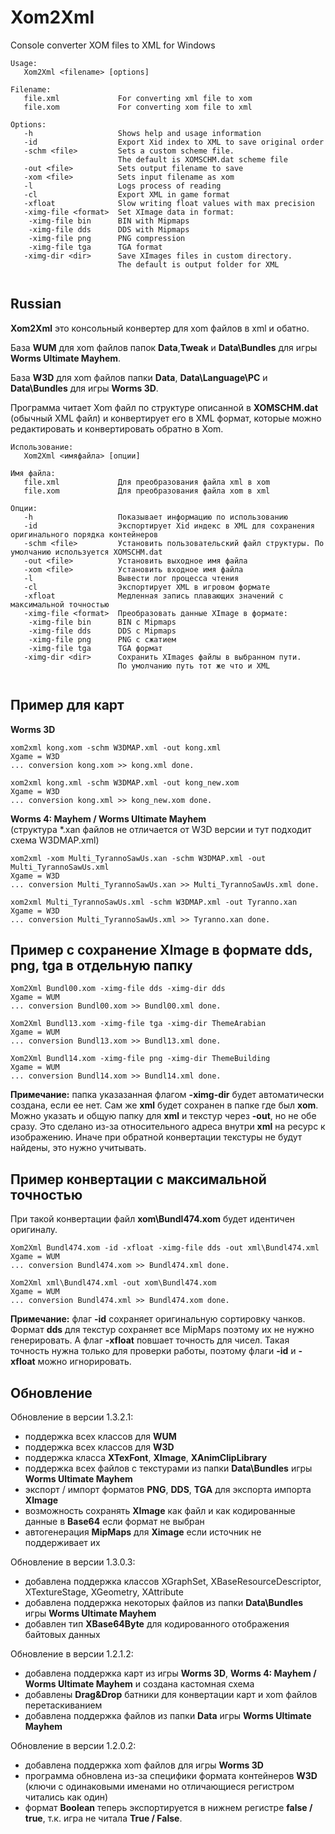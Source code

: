 # Xom2Xml

Console converter XOM files to XML for Windows

```
Usage:
   Xom2Xml <filename> [options]

Filename:
   file.xml             For converting xml file to xom
   file.xom             For converting xom file to xml

Options:
   -h                   Shows help and usage information
   -id                  Export Xid index to XML to save original order
   -schm <file>         Sets a custom scheme file.
                        The default is XOMSCHM.dat scheme file
   -out <file>          Sets output filename to save
   -xom <file>          Sets input filename as xom
   -l                   Logs process of reading
   -cl                  Export XML in game format
   -xfloat              Slow writing float values with max precision
   -ximg-file <format>  Set XImage data in format:
    -ximg-file bin      BIN with Mipmaps
    -ximg-file dds      DDS with Mipmaps
    -ximg-file png      PNG compression
    -ximg-file tga      TGA format
   -ximg-dir <dir>      Save XImages files in custom directory.
                        The default is output folder for XML
                        
```

## Russian
**Xom2Xml** это консольный конвертер для xom файлов в xml и обатно. 

База **WUM** для xom файлов папок **Data**,**Tweak** и **Data\Bundles** для игры **Worms Ultimate Mayhem**. 

База **W3D** для xom файлов папки **Data**, **Data\Language\PC** и **Data\Bundles** для игры **Worms 3D**. 

Программа читает Xom файл по структуре описанной в **XOMSCHM.dat** (обычный XML файл) и конвертирует его в XML формат, которые можно редактировать и конвертировать обратно в Xom. 

```
Использование:
   Xom2Xml <имяфайла> [опции]

Имя файла:
   file.xml             Для преобразования файла xml в xom
   file.xom             Для преобразования файла xom в xml

Опции:
   -h                   Показывает информацию по использованию
   -id                  Экспортирует Xid индекс в XML для сохранения оригинального порядка контейнеров
   -schm <file>         Установить пользовательский файл структуры. По умолчанию используется XOMSCHM.dat
   -out <file>          Установить выходное имя файла
   -xom <file>          Установить входное имя файла
   -l                   Вывести лог процесса чтения
   -cl                  Экспортирует XML в игровом формате
   -xfloat              Медленная запись плавающих значений с максимальной точностью
   -ximg-file <format>  Преобразовать данные XImage в формате:
    -ximg-file bin      BIN с Mipmaps
    -ximg-file dds      DDS с Mipmaps
    -ximg-file png      PNG с сжатием
    -ximg-file tga      TGA формат
   -ximg-dir <dir>      Сохранить XImages файлы в выбранном пути.
                        По умолчанию путь тот же что и XML   
                        
```
## Пример для карт

**Worms 3D**
```
xom2xml kong.xom -schm W3DMAP.xml -out kong.xml
Xgame = W3D
... conversion kong.xom >> kong.xml done.

xom2xml kong.xml -schm W3DMAP.xml -out kong_new.xom
Xgame = W3D
... conversion kong.xml >> kong_new.xom done.
```

**Worms 4: Mayhem / Worms Ultimate Mayhem**  
(структура \*.xan файлов не отличается от W3D версии и тут подходит схема W3DMAP.xml)
```
xom2xml -xom Multi_TyrannoSawUs.xan -schm W3DMAP.xml -out Multi_TyrannoSawUs.xml
Xgame = W3D
... conversion Multi_TyrannoSawUs.xan >> Multi_TyrannoSawUs.xml done.

xom2xml Multi_TyrannoSawUs.xml -schm W3DMAP.xml -out Tyranno.xan
Xgame = W3D
... conversion Multi_TyrannoSawUs.xml >> Tyranno.xan done.
```

## Пример с сохранение XImage в формате dds, png, tga в отдельную папку
```
Xom2Xml Bundl00.xom -ximg-file dds -ximg-dir dds
Xgame = WUM
... conversion Bundl00.xom >> Bundl00.xml done.

Xom2Xml Bundl13.xom -ximg-file tga -ximg-dir ThemeArabian
Xgame = WUM
... conversion Bundl13.xom >> Bundl13.xml done.

Xom2Xml Bundl14.xom -ximg-file png -ximg-dir ThemeBuilding
Xgame = WUM
... conversion Bundl14.xom >> Bundl14.xml done.
```
**Примечание:** папка указазанная флагом **-ximg-dir** будет автоматически создана, если ее нет. Сам же **xml** будет сохранен в папке где был **xom**. Можно указать  и общую папку для **xml** и текстур через **-out**, но не обе сразу. Это сделано из-за относительного адреса внутри **xml** на ресурс к изображению. Иначе при обратной конвертации текстуры не будут найдены, это нужно учитывать.

## Пример конвертации с максимальной точностью
При такой конвертации файл **xom\Bundl474.xom** будет идентичен оригиналу.
```
Xom2Xml Bundl474.xom -id -xfloat -ximg-file dds -out xml\Bundl474.xml
Xgame = WUM
... conversion Bundl474.xom >> Bundl474.xml done.

Xom2Xml xml\Bundl474.xml -out xom\Bundl474.xom
Xgame = WUM
... conversion Bundl474.xml >> Bundl474.xom done.
```
**Примечание:** флаг **-id** сохраняет оригинальную сортировку чанков. Формат **dds** для текстур сохраняет все MipMaps поэтому их не нужно генерировать. А флаг **-xfloat** повшает точность для чисел. Такая точность нужна только для проверки работы, поэтому флаги **-id** и **-xfloat** можно игнорировать.

## Обновление

Обновление в версии 1.3.2.1:
 - поддержка всех классов для **WUM**
 - поддержка всех классов для **W3D**
 - поддержка класса **XTexFont**, **XImage**, **XAnimClipLibrary**
 - поддержка всех файлов с текстурами из папки **Data\Bundles** игры **Worms Ultimate Mayhem**
 - экспорт / импорт форматов **PNG**, **DDS**, **TGA** для экспорта импорта **XImage**
 - возможность сохранять **XImage** как файл и как кодированные данные в **Base64** если формат не выбран
 - автогенерация **MipMaps** для **Ximage** если источник не поддерживает их

Обновление в версии 1.3.0.3:
 - добавлена поддержка классов XGraphSet, XBaseResourceDescriptor, XTextureStage, XGeometry, XAttribute
 - добавлена поддержка некоторых файлов из папки **Data\Bundles** игры **Worms Ultimate Mayhem**
 - добавлен тип **XBase64Byte** для кодированного отображения байтовых данных

Обновление в версии 1.2.1.2:
 - добавлена поддержка карт из игры **Worms 3D**, **Worms 4: Mayhem / Worms Ultimate Mayhem** и создана кастомная схема
 - добавлены **Drag&Drop** батники для конвертации карт и xom файлов перетаскиванием
 - добавлена поддержка файлов из папки **Data** игры **Worms Ultimate Mayhem**

Обновление в версии 1.2.0.2:
 - добавлена поддержка xom файлов для игры **Worms 3D**
 - программа обновлена из-за специфики формата контейнеров **W3D** (ключи с одинаковыми именами но отличающиеся регистром читались как один)
 - формат **Boolean** теперь экспортируется в нижнем регистре **false / true**, т.к. игра не читала **True / False**.
